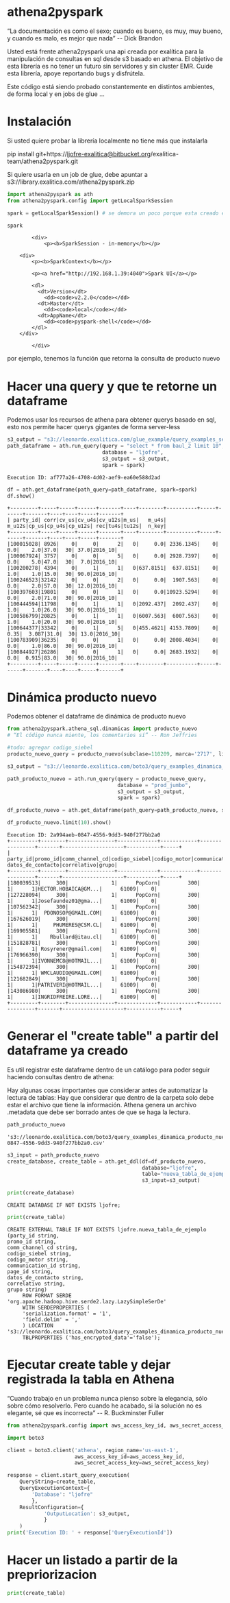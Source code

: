 
athena2pyspark
==

“La documentación es como el sexo; cuando es bueno, es muy, muy bueno, y cuando es malo, es mejor que nada” 
-- Dick Brandon

Usted está frente athena2pyspark una api creada por exalítica para la manipulación de consultas en sql desde s3 basado en athena. El objetivo de esta librería es no tener un futuro sin servidores y sin cluster EMR. Cuide esta librería, apoye reportando bugs y disfrútela.

Este código está siendo probado constantemente en distintos ambientes, de forma local y en jobs de glue ...

Instalación
==
Si usted quiere probar la librería localmente no tiene más que instalarla

pip install git+https://ljofre-exalitica@bitbucket.org/exalitica-team/athena2pyspark.git

Si quiere usarla en un job de glue, debe apuntar a s3://library.exalitica.com/athena2pyspark.zip


```python
import athena2pyspark as ath 
from athena2pyspark.config import getLocalSparkSession

spark = getLocalSparkSession() # se demora un poco porque esta creado el SparkSession ...
```


```python
spark
```





            <div>
                <p><b>SparkSession - in-memory</b></p>
                
        <div>
            <p><b>SparkContext</b></p>

            <p><a href="http://192.168.1.39:4040">Spark UI</a></p>

            <dl>
              <dt>Version</dt>
                <dd><code>v2.2.0</code></dd>
              <dt>Master</dt>
                <dd><code>local</code></dd>
              <dt>AppName</dt>
                <dd><code>pyspark-shell</code></dd>
            </dl>
        </div>
        
            </div>
        



por ejemplo, tenemos la función que retorna la consulta de producto nuevo

Hacer una query y que te retorne un dataframe
==

Podemos usar los recursos de athena para obtener querys basado en sql, esto nos permite hacer querys gigantes de forma server-less


```python
s3_output = "s3://leonardo.exalitica.com/glue_example/query_examples_select_all/"
path_dataframe = ath.run_query(query = "select * from baul_2 limit 10", 
                               database = "ljofre", 
                               s3_output = s3_output,
                               spark = spark)
```

    Execution ID: af777a26-4708-4d02-aef9-ea60e588d2ad



```python
df = ath.get_dataframe(path_query=path_dataframe, spark=spark)
df.show()
```

    +---------+-----+-----+------+-------+----+--------+----------+-----+------+-------+----+----+-----+-------+
    | party_id| corr|cv_us|cv_u4s|cv_u12s|m_us|   m_u4s|    m_u12s|cp_us|cp_u4s|cp_u12s| rec|tu4s|tu12s|  n_key|
    +---------+-----+-----+------+-------+----+--------+----------+-----+------+-------+----+----+-----+-------+
    |100015028| 8926|    0|     0|      2|   0|     0.0| 2336.1345|    0|   0.0|    2.0|37.0|  30| 37.0|2016_10|
    |100067924| 3757|    0|     0|      5|   0|     0.0| 2928.7397|    0|   0.0|    5.0|47.0|  30|  7.0|2016_10|
    |100200278| 4394|    0|     1|      1|   0|637.8151|  637.8151|    0|   1.0|    1.0|15.0|  30| 90.0|2016_10|
    |100246523|32142|    0|     0|      2|   0|     0.0|  1907.563|    0|   0.0|    2.0|57.0|  30| 12.0|2016_10|
    |100397603|19801|    0|     0|      1|   0|     0.0|10923.5294|    0|   0.0|    2.0|71.0|  30| 90.0|2016_10|
    |100444594|11798|    0|     1|      1|   0|2092.437|  2092.437|    0|   1.0|    1.0|26.0|  30| 90.0|2016_10|
    |100586799|20825|    0|     1|      1|   0|6007.563|  6007.563|    0|   1.0|    1.0|20.0|  30| 90.0|2016_10|
    |100644377|33342|    0|     1|      5|   0|455.4621| 4153.7809|    0|  0.35|  3.087|31.0|  30| 13.0|2016_10|
    |100783909|36235|    0|     0|      1|   0|     0.0| 2008.4034|    0|   0.0|    1.0|86.0|  30| 90.0|2016_10|
    |100844927|26286|    0|     0|      1|   0|     0.0| 2683.1932|    0|   0.0|  0.915|83.0|  30| 90.0|2016_10|
    +---------+-----+-----+------+-------+----+--------+----------+-----+------+-------+----+----+-----+-------+
    


Dinámica producto nuevo
==

Podemos obtener el dataframe de dinámica de producto nuevo


```python
from athena2pyspark.athena_sql.dinamicas import producto_nuevo 
# “El código nunca miente, los comentarios sí” -- Ron Jeffries

#todo: agregar codigo_siebel
producto_nuevo_query = producto_nuevo(subclase=110209, marca='2717', lift=8) # creamos la query
```


```python
s3_output = "s3://leonardo.exalitica.com/boto3/query_examples_dinamica_producto_nuevo/"

path_producto_nuevo = ath.run_query(query = producto_nuevo_query, 
                                    database = "prod_jumbo", 
                                    s3_output = s3_output, 
                                    spark = spark)

df_producto_nuevo = ath.get_dataframe(path_query=path_producto_nuevo, spark = spark)

df_producto_nuevo.limit(10).show()
```

    Execution ID: 2a994aeb-0847-4556-9dd3-940f277bb2a0
    +---------+--------+---------------+-------------+------------+----------------+-------+--------------------+-----------+-----+
    | party_id|promo_id|comm_channel_cd|codigo_siebel|codigo_motor|communication_id|page_id|   datos_de_contacto|correlativo|grupo|
    +---------+--------+---------------+-------------+------------+----------------+-------+--------------------+-----------+-----+
    |180039513|     300|              1|      PopCorn|         300|               1|      1|HECTOR.HOBAICA@GM...|      61009|    0|
    |127228094|     300|              1|      PopCorn|         300|               1|      1|Josefaundez01@gma...|      61009|    0|
    |107562342|     300|              1|      PopCorn|         300|               1|      1|  PDONOSOP@GMAIL.COM|      61009|    0|
    |167626019|     300|              1|      PopCorn|         300|               1|      1|     PHUMERES@CSM.CL|      61009|    0|
    |169905581|     300|              1|      PopCorn|         300|               1|      1|    Rbullard@itau.cl|      61009|    0|
    |151828781|     300|              1|      PopCorn|         300|               1|      1| Rosyrener@gmail.com|      61009|    0|
    |176966390|     300|              1|      PopCorn|         300|               1|      1|IVONNEMC8@HOTMAIL...|      61009|    0|
    |154872394|     300|              1|      PopCorn|         300|               1|      1| WMCLAUDIO@GMAIL.COM|      61009|    0|
    |121682849|     300|              1|      PopCorn|         300|               1|      1|PATRIVERI@HOTMAIL...|      61009|    0|
    |143086980|     300|              1|      PopCorn|         300|               1|      1|INGRIDFREIRE.LORE...|      61009|    0|
    +---------+--------+---------------+-------------+------------+----------------+-------+--------------------+-----------+-----+
    


Generar el "create table" a partir del dataframe ya creado
==

Es util registrar este dataframe dentro de un catálogo para poder seguir haciendo consultas dentro de athena: 

Hay algunas cosas importantes que considerar antes de automatizar la lectura de tablas: Hay que considerar que dentro de la carpeta solo debe estar el archivo que tiene la información. Athena genera un archivo .metadata que debe ser borrado antes de que se haga la lectura.


```python
path_producto_nuevo
```




    's3://leonardo.exalitica.com/boto3/query_examples_dinamica_producto_nuevo/2a994aeb-0847-4556-9dd3-940f277bb2a0.csv'




```python
s3_input = path_producto_nuevo
create_database, create_table = ath.get_ddl(df=df_producto_nuevo,
                                            database="ljofre",
                                            table="nueva_tabla_de_ejemplo",
                                            s3_input=s3_output)
```


```python
print(create_database)
```

    CREATE DATABASE IF NOT EXISTS ljofre;



```python
print(create_table)
```

    CREATE EXTERNAL TABLE IF NOT EXISTS ljofre.nueva_tabla_de_ejemplo (party_id string,
    promo_id string,
    comm_channel_cd string,
    codigo_siebel string,
    codigo_motor string,
    communication_id string,
    page_id string,
    datos_de_contacto string,
    correlativo string,
    grupo string)
         ROW FORMAT SERDE 'org.apache.hadoop.hive.serde2.lazy.LazySimpleSerDe'
         WITH SERDEPROPERTIES (
         'serialization.format' = '1',
         'field.delim' = ','
         ) LOCATION 's3://leonardo.exalitica.com/boto3/query_examples_dinamica_producto_nuevo/'
         TBLPROPERTIES ('has_encrypted_data'='false');


Ejecutar create table y dejar registrada la tabla en Athena
==

“Cuando trabajo en un problema nunca pienso sobre la elegancia, sólo sobre cómo resolverlo. Pero cuando he acabado, si la solución no es elegante, sé que es incorrecta” 
-- R. Buckminster Fuller


```python
from athena2pyspark.config import aws_access_key_id, aws_secret_access_key

import boto3

client = boto3.client('athena', region_name='us-east-1', 
                      aws_access_key_id=aws_access_key_id,
                      aws_secret_access_key=aws_secret_access_key)

response = client.start_query_execution(
    QueryString=create_table,
    QueryExecutionContext={
        'Database': "ljofre"
        },
    ResultConfiguration={
            'OutputLocation': s3_output,
            }
    )
print('Execution ID: ' + response['QueryExecutionId'])
```

Hacer un listado a partir de la prepriorizacion
==


```python
print(create_table)
```
